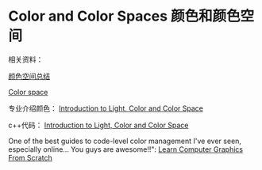 # Color and Color Spaces 颜色和颜色空间


相关资料：

[颜色空间总结](http://blog.csdn.net/lg1259156776/article/details/48317339)

[Color space](https://en.wikipedia.org/wiki/Color_space 'en.wikipedia.org')

专业介绍颜色：
[Introduction to Light, Color and Color Space](http://www.scratchapixel.com/lessons/digital-imaging/colors/color-space?url=digital-imaging/colors/color-space)


c++代码：
[Introduction to Light, Color and Color Space](http://www.scratchapixel.com/lessons/digital-imaging/colors)


One of the best guides to code-level color management I've ever seen, especially online... You guys are awesome!!":
[Learn Computer Graphics From Scratch](http://www.scratchapixel.com/index.php?redirect)